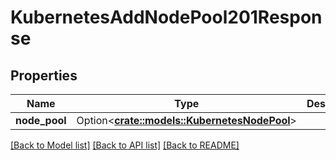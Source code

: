 # KubernetesAddNodePool201Response

## Properties

Name | Type | Description | Notes
------------ | ------------- | ------------- | -------------
**node_pool** | Option<[**crate::models::KubernetesNodePool**](kubernetes_node_pool.md)> |  | [optional]

[[Back to Model list]](../README.md#documentation-for-models) [[Back to API list]](../README.md#documentation-for-api-endpoints) [[Back to README]](../README.md)


